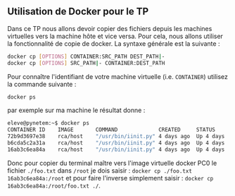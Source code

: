 Utilisation de Docker pour le TP
-----------------------------------

Dans ce TP nous allons devoir copier des fichiers depuis les machines virtuelles vers la machine hôte et vice versa. Pour cela, nous allons utiliser la fonctionnalité de copie de docker. La syntaxe générale est la suivante : 
```bash
docker cp [OPTIONS] CONTAINER:SRC_PATH DEST_PATH|-
docker cp [OPTIONS] SRC_PATH|- CONTAINER:DEST_PATH
```
Pour connaître l'identifiant de votre machine virtuelle (i.e. `CONTAINER`) utilisez la commande suivante :

```bash
docker ps
```
par exemple sur ma machine le résultat donne :
```bash
eleve@pynetem:~$ docker ps
CONTAINER ID	IMAGE		COMMAND				CREATED		STATUS		PORTS		NAMES
72b9d3697e38	rca/host	"/usr/bin/iinit.py"	4 days ago	Up 4 days				ntmhp.R1
b6cda5c2a31a	rca/host	"/usr/bin/iinit.py"	4 days ago	Up 4 days				ntmhp.PC1
16ab3c6ea84a	rca/host	"/usr/bin/iinit.py"	4 days ago	Up 4 days				ntmhp.PC0
```
Donc pour copier du terminal maître vers l'image virtuelle docker PC0 le fichier `./foo.txt` dans `/root` je dois saisir : `docker cp ./foo.txt 16ab3c6ea84a:/root` et pour faire l'inverse simplement saisir :  `docker cp 16ab3c6ea84a:/root/foo.txt ./`.
